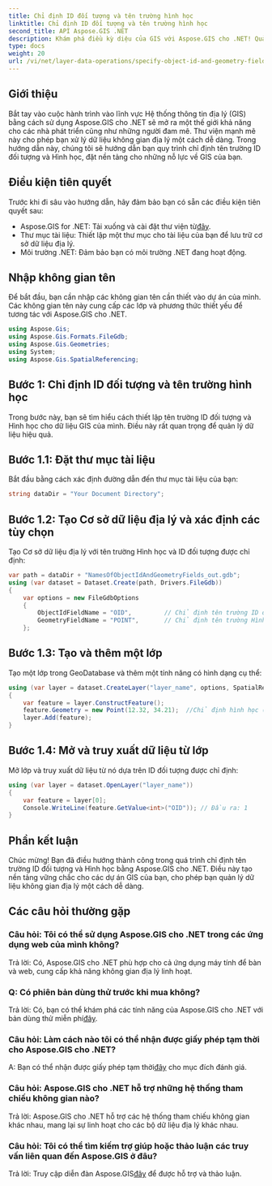 ```yaml
---
title: Chỉ định ID đối tượng và tên trường hình học
linktitle: Chỉ định ID đối tượng và tên trường hình học
second_title: API Aspose.GIS .NET
description: Khám phá điều kỳ diệu của GIS với Aspose.GIS cho .NET! Quản lý dữ liệu không gian địa lý một cách dễ dàng. Hãy tải xuống ngay và giải phóng sức mạnh của trí tuệ không gian.
type: docs
weight: 20
url: /vi/net/layer-data-operations/specify-object-id-and-geometry-field-names/
---
```

## Giới thiệu
Bắt tay vào cuộc hành trình vào lĩnh vực Hệ thống thông tin địa lý (GIS) bằng cách sử dụng Aspose.GIS cho .NET sẽ mở ra một thế giới khả năng cho các nhà phát triển cũng như những người đam mê. Thư viện mạnh mẽ này cho phép bạn xử lý dữ liệu không gian địa lý một cách dễ dàng. Trong hướng dẫn này, chúng tôi sẽ hướng dẫn bạn quy trình chỉ định tên trường ID đối tượng và Hình học, đặt nền tảng cho những nỗ lực về GIS của bạn.
## Điều kiện tiên quyết
Trước khi đi sâu vào hướng dẫn, hãy đảm bảo bạn có sẵn các điều kiện tiên quyết sau:
-  Aspose.GIS for .NET: Tải xuống và cài đặt thư viện từ[đây](https://releases.aspose.com/gis/net/).
- Thư mục tài liệu: Thiết lập một thư mục cho tài liệu của bạn để lưu trữ cơ sở dữ liệu địa lý.
- Môi trường .NET: Đảm bảo bạn có môi trường .NET đang hoạt động.
## Nhập không gian tên
Để bắt đầu, bạn cần nhập các không gian tên cần thiết vào dự án của mình. Các không gian tên này cung cấp các lớp và phương thức thiết yếu để tương tác với Aspose.GIS cho .NET.
```csharp
using Aspose.Gis;
using Aspose.Gis.Formats.FileGdb;
using Aspose.Gis.Geometries;
using System;
using Aspose.Gis.SpatialReferencing;
```
## Bước 1: Chỉ định ID đối tượng và tên trường hình học
Trong bước này, bạn sẽ tìm hiểu cách thiết lập tên trường ID đối tượng và Hình học cho dữ liệu GIS của mình. Điều này rất quan trọng để quản lý dữ liệu hiệu quả.
## Bước 1.1: Đặt thư mục tài liệu
Bắt đầu bằng cách xác định đường dẫn đến thư mục tài liệu của bạn:
```csharp
string dataDir = "Your Document Directory";
```
## Bước 1.2: Tạo Cơ sở dữ liệu địa lý và xác định các tùy chọn
Tạo Cơ sở dữ liệu địa lý với tên trường Hình học và ID đối tượng được chỉ định:
```csharp
var path = dataDir + "NamesOfObjectIdAndGeometryFields_out.gdb";
using (var dataset = Dataset.Create(path, Drivers.FileGdb))
{
    var options = new FileGdbOptions
    {
        ObjectIdFieldName = "OID",         // Chỉ định tên trường ID đối tượng
        GeometryFieldName = "POINT",       // Chỉ định tên trường Hình học
    };
```
## Bước 1.3: Tạo và thêm một lớp
Tạo một lớp trong GeoDatabase và thêm một tính năng có hình dạng cụ thể:
```csharp
using (var layer = dataset.CreateLayer("layer_name", options, SpatialReferenceSystem.Wgs84))
{
    var feature = layer.ConstructFeature();
    feature.Geometry = new Point(12.32, 34.21);  //Chỉ định hình học (trong trường hợp này là một điểm)
    layer.Add(feature);
}
```
## Bước 1.4: Mở và truy xuất dữ liệu từ lớp
Mở lớp và truy xuất dữ liệu từ nó dựa trên ID đối tượng được chỉ định:
```csharp
using (var layer = dataset.OpenLayer("layer_name"))
{
    var feature = layer[0];
    Console.WriteLine(feature.GetValue<int>("OID")); // Đầu ra: 1
}
```
## Phần kết luận
Chúc mừng! Bạn đã điều hướng thành công trong quá trình chỉ định tên trường ID đối tượng và Hình học bằng Aspose.GIS cho .NET. Điều này tạo nền tảng vững chắc cho các dự án GIS của bạn, cho phép bạn quản lý dữ liệu không gian địa lý một cách dễ dàng.
## Các câu hỏi thường gặp
### Câu hỏi: Tôi có thể sử dụng Aspose.GIS cho .NET trong các ứng dụng web của mình không?
Trả lời: Có, Aspose.GIS cho .NET phù hợp cho cả ứng dụng máy tính để bàn và web, cung cấp khả năng không gian địa lý linh hoạt.
### Q: Có phiên bản dùng thử trước khi mua không?
 Trả lời: Có, bạn có thể khám phá các tính năng của Aspose.GIS cho .NET với bản dùng thử miễn phí[đây](https://releases.aspose.com/).
### Câu hỏi: Làm cách nào tôi có thể nhận được giấy phép tạm thời cho Aspose.GIS cho .NET?
 A: Bạn có thể nhận được giấy phép tạm thời[đây](https://purchase.aspose.com/temporary-license/) cho mục đích đánh giá.
### Câu hỏi: Aspose.GIS cho .NET hỗ trợ những hệ thống tham chiếu không gian nào?
Trả lời: Aspose.GIS cho .NET hỗ trợ các hệ thống tham chiếu không gian khác nhau, mang lại sự linh hoạt cho các bộ dữ liệu địa lý khác nhau.
### Câu hỏi: Tôi có thể tìm kiếm trợ giúp hoặc thảo luận các truy vấn liên quan đến Aspose.GIS ở đâu?
 Trả lời: Truy cập diễn đàn Aspose.GIS[đây](https://forum.aspose.com/c/gis/33) để được hỗ trợ và thảo luận.